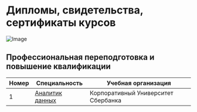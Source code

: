 # Дипломы, свидетельства, сертификаты курсов
 
 ![Image](sert.png)
## Профессиональная переподготовка и повышение квалификации
| Номер | Специальность     | Учебная организация                                              |
|-------|-------------------|------------------------------------------------------------------|
|1      |[Аналитик данных](https://github.com/AlexeyProsekov/Diplom_Sertifikat/blob/ccb3a3491eff0679e18fa2fe0bf322ef02dbdd0b/ProsekovAV_Data%20Scientist_Sber.png)|Корпоративный Университет Сбербанка               |

